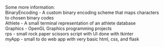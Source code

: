 Some more information:  
BinaryEncoding - A custom binary encoding scheme that maps characters to chosen binary codes  
Athlete - A small terminal representation of an athlete database  
Graphics - OpenGL Graphics programming projects  
rps - small rock paper scissors script with UI done with tkinter  
myApp - small to do web app with very basic html, css, and flask  
